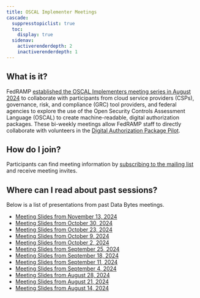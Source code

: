 ```yaml
---
title: OSCAL Implementer Meetings
cascade:
  suppresstopiclist: true
  toc:
    display: true
  sidenav:
    activerenderdepth: 2
    inactiverenderdepth: 1
---
```


## What is it?

FedRAMP [established the OSCAL Implementers meeting series in August 2024](https://www.fedramp.gov/updates/pilots/digital-authorization-package/) to collaborate with participants from cloud service providers (CSPs), governance, risk, and compliance (GRC) tool providers, and federal agencies to explore the use of the Open Security Controls Assessment Language (OSCAL) to create machine-readable, digital authorization packages. These bi-weekly meetings allow FedRAMP staff to directly collaborate with volunteers in the [Digital Authorization Package Pilot](https://www.fedramp.gov/updates/pilots/digital-authorization-package/).

## How do I join?

Participants can find meeting information by [subscribing to the mailing list](https://www.fedramp.gov/updates/pilots/digital-authorization-package/#how-to-participate) and receive meeting invites.

## Where can I read about past sessions?

Below is a list of presentations from past Data Bytes meetings.


- [Meeting Slides from November 13, 2024](/pdf/oscal_implementers_20241113.pdf)
- [Meeting Slides from October 30, 2024](/pdf/oscal_implementers_20241030.pdf)
- [Meeting Slides from October 23, 2024](/pdf/oscal_implementers_20241023.pdf)
- [Meeting Slides from October 9, 2024](/pdf/oscal_implementers_20241009.pdf)
- [Meeting Slides from October 2, 2024](/pdf/oscal_implementers_20241002.pdf)
- [Meeting Slides from September 25, 2024](/pdf/oscal_implementers_20240925.pdf)
- [Meeting Slides from September 18, 2024](/pdf/oscal_implementers_20240918.pdf)
- [Meeting Slides from September 11, 2024](/pdf/oscal_implementers_20240911.pdf)
- [Meeting Slides from September 4, 2024](/pdf/oscal_implementers_20240904.pdf)
- [Meeting Slides from August 28, 2024](/pdf/oscal_implementers_20240828.pdf)
- [Meeting Slides from August 21, 2024](/pdf/oscal_implementers_20240821.pdf)
- [Meeting Slides from August 14, 2024](/pdf/oscal_implementers_20240814.pdf)
